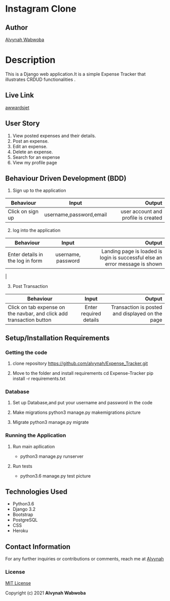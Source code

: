 # Instagram Clone 

## Author
 [Alvynah Wabwoba](https://github.com/alvynah)


# Description
This is a Django web application.It is a simple Expense Tracker that illustrates CRDUD functionalities .




## Live Link

[awwardsjet](https://awwardsjet.herokuapp.com/)

## User Story

1. View posted expenses and their details.
2. Post an expense.
3. Edit an expense.
4. Delete an expense.
3. Search for an expense 
6. View my profile page


## Behaviour Driven Development (BDD)

1. Sign up to the application

|Behaviour 	           |    Input 	                 |       Output          |
|----------------------------------------------|:-----------------------------------:|-----------------------------:|       
| Click on sign up  | username,password,email | user account and profile is created  | 

2. log into the application 

|Behaviour 	           |    Input 	                 |       Output          |
|----------------------------------------------|:-----------------------------------:|-----------------------------:|       
| Enter details in the log in form   | username, password| Landing page is loaded is login is successful else an error message is shown  | 


|  

3. Post Transaction

|Behaviour 	           |    Input 	                 |       Output          |
|----------------------------------------------|:-----------------------------------:|-----------------------------:|       
| Click on tab  expense on the navbar, and click add transaction button | Enter required details| Transaction is posted and displayed on the page | 







## Setup/Installation Requirements
### Getting the code
1. clone repository
   https://github.com/alvynah/Expense_Tracker.git
    
2. Move to the folder and install requirements
    cd Expense-Tracker
    pip install -r requirements.txt
### Database

1. Set up Database,and put your username and password in the code

2. Make migrations
    python3 manage.py makemigrations picture

3. Migrate
   python3 manage.py migrate 
    
### Running the Application
1. Run main apllication
   * python3 manage.py runserver

2. Run tests
    
   * python3.6 manage.py test picture

## Technologies Used

* Python3.6
* Django 3.2
* Bootstrap
* PostgreSQL
* CSS
* Heroku

## Contact Information
For any further inquiries or contributions or comments, reach me at [Alvynah](juvatalvynah@gmail.com)
### License
[MIT License](https://github.com/alvynah/Expense_Tracker/blob/main/License)

Copyright (c) 2021 **Alvynah Wabwoba**